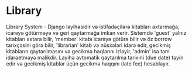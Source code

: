 # Library
Library System - Django layihəsidir və istifadəçilərə kitabları axtarmağa, icarəyə götürməyə və geri qaytarmağa imkan verir. Sistemdə 'guest' yalnız kitabları axtara bilir, 'member' kitabı icarəyə götürə bilir və öz borrow tarixçəsini görə bilir, 'librarian' kitab və nüsxələri idarə edir, gecikmiş kitabların qaytarılmasını və gecikmə haqlarını izləyir, 'admin' isə tam idarəetməyə malikdir. Layihə avtomatik qaytarılma tarixini (due date) təyin edir və gecikmiş kitablar üçün gecikmə haqqını (late fee) hesablayır.
